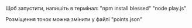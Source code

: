 Щоб запустити, напишіть в термінал:
    "npm install blessed"
    "node play.js"

Розміщення точок можна змінити у файлі "points.json"
